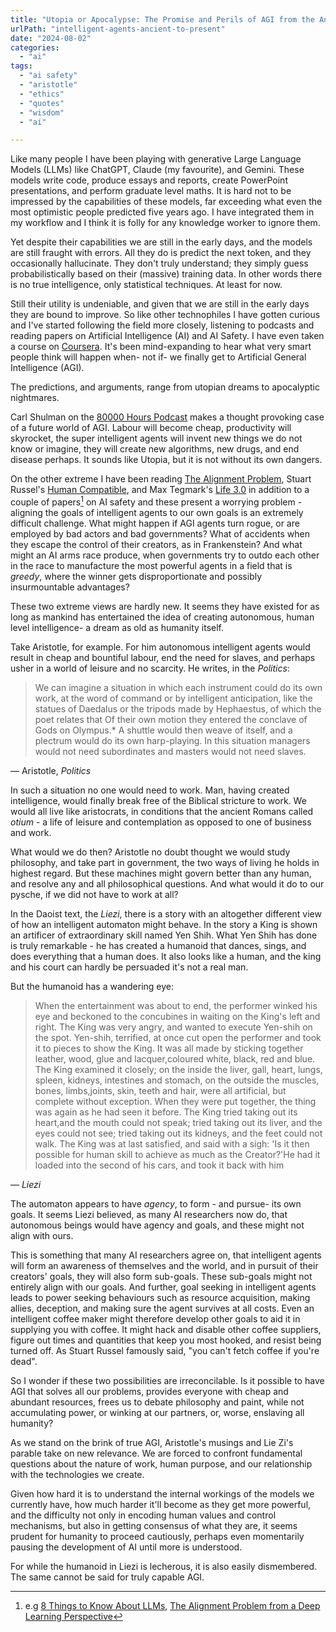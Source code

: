 ```yaml
---
title: "Utopia or Apocalypse: The Promise and Perils of AGI from the Ancients to the Present"
urlPath: "intelligent-agents-ancient-to-present"
date: "2024-08-02"
categories: 
  - "ai"
tags: 
  - "ai safety"
  - "aristotle"
  - "ethics"
  - "quotes"
  - "wisdom"
  - "ai"

---
```

Like many people I have been playing with generative Large Language Models (LLMs) like ChatGPT, Claude (my favourite), and Gemini. These models write code, produce essays and reports, create PowerPoint presentations, and perform graduate level maths. It is hard not to be impressed by the capabilities of these models, far exceeding what even the most optimistic people predicted five years ago. I have integrated them in my workflow and I think it is folly for any knowledge worker to ignore them. 

Yet despite their capabilities we are still in the early days, and the models are still fraught with errors. All they do is predict the next token, and they occasionally hallucinate. They don't truly understand; they simply guess probabilistically based on their (massive) training data. In other words there is no true intelligence, only statistical techniques. At least for now. 

Still their utility is undeniable, and given that we are still in the early days they are bound to improve. So like other technophiles I have gotten curious and I've started following the field more closely, listening to podcasts and reading papers on Artificial Intelligence (AI) and AI Safety. I have even taken a course on [Coursera](https://www.coursera.org/specializations/machine-learning-introduction). It's been mind-expanding to hear what very smart people think will happen when- not if- we finally get to Artificial General Intelligence (AGI).

The predictions, and arguments, range from utopian dreams to apocalyptic nightmares.

Carl Shulman on the [80000 Hours Podcast](https://80000hours.org/podcast/episodes/carl-shulman-economy-agi/) makes a thought provoking case of a future world of AGI. Labour will become cheap, productivity will skyrocket, the super intelligent agents will invent new things we do not know or imagine, they will create new algorithms, new drugs, and end disease perhaps. It sounds like Utopia, but it is not without its own dangers. 

On the other extreme I have been reading [The Alignment Problem](https://brianchristian.org/the-alignment-problem/), Stuart Russel's [Human Compatible](https://www.amazon.com/Human-Compatible-Artificial-Intelligence-Problem/dp/0525558616), and Max Tegmark's [Life 3.0](https://www.amazon.com/Life-3-0-Being-Artificial-Intelligence/dp/1101946598) in addition to a couple of papers[^1] on AI safety and these present a worrying problem - aligning the goals of intelligent agents to our own goals is an extremely difficult challenge. What might happen if AGI agents turn rogue, or are employed by bad actors and bad governments? What of accidents when they escape the control of their creators, as in Frankenstein? And what might an AI arms race produce, when governments try to outdo each other in the race to manufacture the most powerful agents in a field that is _greedy_, where the winner gets disproportionate and possibly insurmountable advantages?

These two extreme views are hardly new. It seems they have existed for as long as mankind has entertained the idea of creating autonomous, human level intelligence- a dream as old as humanity itself. 

Take Aristotle, for example. For him autonomous intelligent agents would result in cheap and bountiful labour, end the need for slaves, and perhaps usher in a world of leisure and no scarcity. He writes, in the _Politics_:

> We can imagine a situation in which each instrument could do its own work, at the word of command or by intelligent anticipation, like the statues of Daedalus or the tripods made by Hephaestus, of which the poet relates that Of their own motion they entered the conclave of Gods on Olympus.* A shuttle would then weave of itself, and a plectrum would do its own harp-playing. In this situation managers would not need subordinates and masters would not need slaves.

&mdash; Aristotle, <cite>Politics</cite>

In such a situation no one would need to work. Man, having created intelligence, would finally break free of the Biblical stricture to work. We would all live like aristocrats, in conditions that the ancient Romans called _otium_ - a life of leisure and contemplation as opposed to one of business and work.  

What would we do then? Aristotle no doubt thought we would study philosophy, and take part in government, the two ways of living he holds in highest regard. But these machines might govern better than any human, and resolve any and all philosophical questions. And what would it do to our pysche, if we did not have to work at all?

In the Daoist text, the _Liezi_, there is a story with an altogether different view of how an intelligent automaton might behave. In the story a King is shown an artificer of extraordinary skill named Yen Shih. What Yen Shih has done is truly remarkable - he has created a humanoid that dances, sings, and does everything that a human does. It also looks like a human, and the king and his court can hardly be persuaded it's not a real man.

But the humanoid has a wandering eye:

> When the entertainment was about to end, the performer winked his eye and beckoned to the concubines in waiting on the King's left and right. The King was very angry, and wanted to execute Yen-shih on the spot. Yen-shih, terrified, at once cut open the performer and took it to pieces to show the King. It was all made by sticking together leather, wood, glue and lacquer,coloured white, black, red and blue. The King examined it closely; on the inside the liver, gall, heart, lungs, spleen, kidneys, intestines and stomach, on the outside the muscles, bones, limbs,joints, skin, teeth and hair, were all artificial, but complete without exception. When they were put together, the thing was again as he had seen it before. The King tried taking out its heart,and the mouth could not speak; tried taking out its liver, and the eyes could not see; tried taking out its kidneys, and the feet could not walk. The King was at last satisfied, and said with a sigh: 'Is it then possible for human skill to achieve as much as the Creator?'He had it loaded into the second of his cars, and took it back with him

&mdash; <cite>Liezi</cite>

The automaton appears to have _agency_, to form - and pursue- its own goals. 
It seems Liezi believed, as many AI researchers now do, that autonomous beings would have agency and goals, and these might not align with ours. 

This is something that many AI researchers agree on, that intelligent agents will form an awareness of themselves and the world, and in pursuit of their creators' goals, they will also form sub-goals. These sub-goals might not entirely align with our goals. And further, goal seeking  in intelligent agents leads to power seeking behaviours such as resource acquisition, making allies, deception, and making sure the agent survives at all costs. Even an intelligent coffee maker might therefore develop other goals to aid it in supplying you with coffee. It might hack and disable other coffee suppliers, figure out times and quantities that keep you most hooked, and resist being turned off. As Stuart Russel famously said, "you can't fetch coffee if you're dead".

So I wonder if these two possibilities are irreconcilable. Is it possible to have AGI that solves all our problems, provides everyone with cheap and abundant resources, frees us to debate philosophy and paint, while not accumulating power, or winking at our partners, or, worse, enslaving all humanity?

As we stand on the brink of true AGI, Aristotle's musings and Lie Zi's parable take on new relevance. We are forced to confront fundamental questions about the nature of work, human purpose, and our relationship with the technologies we create. 

Given how hard it is to understand the internal workings of the models we currently have, how much harder it'll become as they get more powerful, and the difficulty not only in encoding human values and control mechanisms, but also in getting consensus of what they are, it seems prudent for humanity to proceed cautiously, perhaps even momentarily pausing the development of AI until more is understood. 

For while the humanoid in Liezi is lecherous, it is also easily dismembered. The same cannot be said for truly capable AGI. 


[^1]: e.g [8 Things to Know About LLMs](https://arxiv.org/abs/2304.00612), [The Alignment Problem from a Deep Learning Perspective](https://arxiv.org/abs/2209.00626)